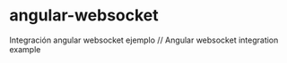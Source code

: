 # angular-websocket
Integración angular websocket ejemplo  //  Angular websocket integration example
